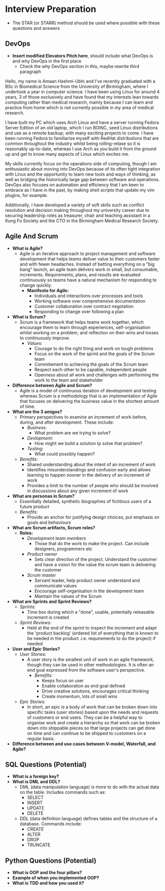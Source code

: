 # Interview Preparation

* The STAR (or STARR) method should be used where possible with these questions and answers

## DevOps

* **Insert modified Elevators Pitch here**, should include what DevOps is and why DevOps in the first place
	* Check the why DevOps section in this, maybe  rewrite third paragraph

Hello, my name is Amaan Hashmi-Ubhi and I've recently graduated with a BSc in Biomedical Science from the University of Birmingham, where I undertook a year in computer science. I have been using Linux for around 4 years, 3 of those exclusively and have found that my interests lean towards computing rather than medical research, mainly because I can learn and practice from home which is not currently possible in my area of medical research.

I have built my PC which uses Arch Linux and have a server running Fedora Server Edition of an old laptop, which I run BOINC, seed Linux distributions and use as a remote backup; with many exciting projects to come. I have been running Fedora to familiarise myself with RedHat distributions that are common throughout the industry whilst being rolling-relase so it is reasonably up-to-date, whereas I use Arch as you build it from the ground up and get to know many aspects of Linux which excites me.

My skills currently focus on the operations side of computing, though I am enthusiastic about moving into DevOps because of its often tight integration with Linux and the opportunity to learn new tools and ways of thinking, as well as bridging the historically large gap between software and operations. DevOps also focuses on automation and efficiency that I am keen to embrace as I have in the past, by making shell scripts that update my vim plugins, for example.

Additionally, I have developed a variety of soft skills such as conflict resolution and decision making throughout my university career due to securing leadership roles as treasurer, chair and teaching assistant in a Kung Fu Society and the CTO in the Birmingham Medical Research Society.

## Agile And Scrum

* **What is Agile?**
	* Agile is an iterative approach to project management and software development that helps teams deliver value to their customers faster and with fewer headaches. Instead of betting everything on a "big bang" launch, an agile team delivers work in small, but consumable, increments. Requirements, plans, and results are evaluated continuously so teams have a natural mechanism for responding to change quickly.
		* **Manifesto for Agile:**
			* Individuals and interactions over processes and tools
			* Working software over comprehensive documentation
			* Customer collaboration over contract negotation
			* Responding to change over following a plan
* **What is Scrum?**
	* Scrum is a framework that helps teams work together, which encourage them to learn through experiences, self-organisation whilst working on a problem, and reflection on their wins and losses to continuously improve.
		* *Values:*
			* Courage to do the right thing and work on tough problems
			* Focus on the work of the sprint and the goals of the Scrum team
			* Commitement to achieving the goals of the Scrum team
			* Respect each other to be capable, independent people
			* Openness about all work and challenges with performing the work to the team and stakeholder
* **Difference between Agile and Scrum?**
	* Agile is a model of continuous iteration of development and testing whereas Scrum is a methodology that is an implementation of Agile that focuses on delivering the business value in the shortest amount of time.
* **What are the 3 amigos?**
	* Primary perspectives to examine an increment of work before, during, and after development. These include:
		* *Business*:
			* What problem are we trying to solve?
		* *Devlopment*:
			* How might we build a solution tp solve that problem?
		* *Testing*:
			* What could possibly happen?
	* *Benefits:*
		* Shared understanding about the intent of an increment of work
		* Identifies misunderstandings and confusion early and allows learning to happen sooner in the delivery of an increment of work
		* Provides a limit to the number of people who should be involved in discussions about any given increment of work
* **What are personas in Scrum?**
	* Essentially detailed, synthetic biographies of fictitious users of a future product
	* *Benefits:*
		* Provide an anchor for justifying design choices, put emphasis on goals and behaviours
* **What are Scrum artifacts, Scrum roles?**
	* **Roles:**
		* *Development team members*
			* Those that do the work to make the project. Can include designers, programmers etc
		* *Product owner*
			* Sets clear direction of the project. Understand the customer and have a vision for the value the scrum team is delivering the customer
		* *Scrum master*
			* Servant leader, help product owner understand and communicate values
			* Encourage self-organisation in the development team
			* Maintain the values of the Scrum
* **What are Sprints and Sprint Reviews?**
	* *Sprints:*
		* Time box during which a "done", usable, potentially releasable increment is created
	* *Sprint Reviews:*
		* Held at the end of the sprint to inspect the increment and adapt the 'product backlog' (ordered list of everything that is known to be needed in the product .i.e. requirements to do the project) if needed
* **User and Epic Stories?**
	* *User Stories:*
		* A user story is the smallest unit of work in an agile framework, though they can be used in other methodologies. It is often an end goal expressed from the software user's perspective.
			* *Benefits:*
				* Keeps focus on user
				* Enable collaboration as end goal defined
				* Drive creative solutions, encourages critical thinking
				* Create momentum, lots of small wins
	* *Epic Stories:*
		* In short, an epic is a body of work that can be broken down into specific tasks (user stories) based upon the needs and requests of customers or end users. They can be a helpful way to organise work and create a hierarchy so that work can be broken down into shippable pieces so that large projects can get done on time and can continue to be shipped to customers on a regular basis.
* **Difference between and use cases between V-model, Waterfall, and Agile?**

## SQL Questions (Potential)

* **What is a foreign key?**
* **What is DML and DDL?**
	* DML (data manipulation language) is more to do with the actual data on the table. Includes commands such as:
		* SELECT
		* INSERT
		* UPDATE
		* DELETE
	* DDL (data definition language) defines tables and the structure of a database. Commands include:
		* CREATE
		* ALTER
		* DROP
		* TRUNCATE

## Python Questions (Potential)
* **What is OOP and the four pillars?**
* **Example of when you implemented OOP?**
* **What is TDD and how you used it?**
